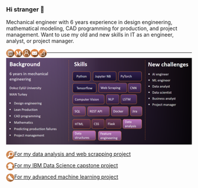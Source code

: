 ### Hi stranger 👋

Mechanical engineer with 6 years experience in design engineering, mathematical modeling, CAD programming for production, and project management. Want to use my old and new skills in IT as an engineer, analyst, or project manager.

<a href="https://www.linkedin.com/in/aktumut/"><img align="left" alt="Umut Aktas Linkedin" href="https://www.linkedin.com/in/aktumut/" width="22px" src="https://github.com/aktumut/Portfolio/blob/main/static/assets/linkedin.png" />
<a href="https://umutaktas.medium.com/"><img align="left" alt="Umut Aktas Medium" href="https://umutaktas.medium.com/" width="22px" src="https://github.com/aktumut/Portfolio/blob/main/static/assets/medium.png" />

<a href="https://umutaktas.herokuapp.com/"><img align="left" alt="Portfolio" href="https://umutaktas.medium.com/" width="22px" src="https://github.com/aktumut/Portfolio/blob/main/static/assets/portfolio.png" />
 
<a href="aktasumut@gmail.com"><img align="left" alt="Umut Aktas Mail" href="aktasumut@gmail.com" width="22px" src="https://github.com/aktumut/Portfolio/blob/main/static/assets/mail.png" />
 
<a href=""><img align="left" alt="Intercoach" href="https://umutaktas.medium.com/" width="22px" src="https://github.com/aktumut/Portfolio/blob/main/static/assets/intercoach.png" />
 
### 
------

![alt text](https://github.com/aktumut/Portfolio/blob/main/static/assets/background.PNG)



 <a href="https://github.com/aktumut/Data_Analysis_Web_Scrapping"><img align="left" alt="Intercoach" href="https://github.com/aktumut/Data_Analysis_Web_Scrapping" width="22px" src="https://github.com/aktumut/Portfolio/blob/main/static/assets/magnifying-glass.png" /> For my data analysis and web scrapping project

 <a href="https://github.com/aktumut/Choosing_Neighborhood"><img align="left" alt="Intercoach" href="https://github.com/aktumut/Choosing_Neighborhood" width="22px" src="https://github.com/aktumut/Portfolio/blob/main/static/assets/house%20(1).png" /> For my IBM Data Science capstone project
  

 <a href="https://github.com/aktumut/Run_For_Life"><img align="left" alt="Intercoach" href="https://github.com/aktumut/Run_For_Life" width="22px" src="https://github.com/aktumut/Portfolio/blob/main/static/assets/running%20(1).png" /> For my advanced machine learning project
  
  
<!--
**aktumut/aktumut** is a ✨ _special_ ✨ repository because its `README.md` (this file) appears on your GitHub profile.

Here are some ideas to get you started:

- 🔭 I’m currently working on ...
- 🌱 I’m currently learning ...
- 👯 I’m looking to collaborate on ...
- 🤔 I’m looking for help with ...
- 💬 Ask me about ...
- 📫 How to reach me: ...
- 😄 Pronouns: ...
- ⚡ Fun fact: ... 📫 How to reach me:
-->
